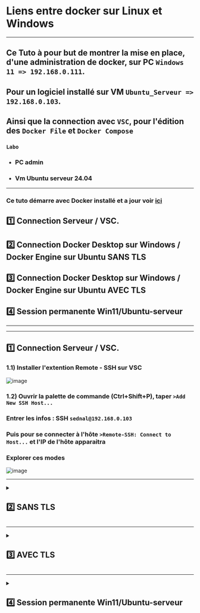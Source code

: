 # Liens entre docker sur Linux et Windows

---

## Ce Tuto à pour but de montrer la mise en place, d'une administration de docker, sur PC `Windows 11 => 192.168.0.111`.
## Pour un logiciel installé sur VM `Ubuntu_Serveur => 192.168.0.103`.
## Ainsi que la connection avec `VSC`, pour l'édition des `Docker File` et `Docker Compose` 

### `Labo`
* ### PC admin
* ### Vm Ubuntu serveur 24.04

---

### Ce tuto démarre avec Docker installé et a jour voir [ici](https://github.com/NALSED/TUTO/blob/main/PERSO/DOCKERS/Install.md)

## 1️⃣ Connection Serveur / VSC.
## 2️⃣ Connection Docker Desktop sur Windows / Docker Engine sur Ubuntu SANS TLS
## 3️⃣ Connection Docker Desktop sur Windows / Docker Engine sur Ubuntu AVEC TLS
## 4️⃣ Session permanente Win11/Ubuntu-serveur

---
---

## 1️⃣ Connection Serveur / VSC.

### 1.1) Installer  l'extention Remote - SSH sur VSC
![image](https://github.com/user-attachments/assets/d435f3f0-81ef-444d-be27-eda72e1bc165)

### 1.2) Ouvrir la palette de commande (Ctrl+Shift+P), taper `>Add New SSH Host...`
### Entrer les infos : SSH `sednal@192.168.0.103`
###  Puis pour se connecter à l'hôte `>Remote-SSH: Connect to Host...` et  l'IP de l'hôte apparaitra
###  Explorer ces  modes
![image](https://github.com/user-attachments/assets/b25fd532-d78d-4288-812f-97bff29bc1e3)



---


<details>
<summary>
<h2>
2️⃣ SANS TLS 
</h2>
</summary>

## 🐳 Activer l'accée au serveur Ubuntu via un emachine Windows 11, mais sans certificats,  chiffrements, déconseillé en production, car les infos passent en clairs.


### 2.1) Activer le daemon Docker distant sur Ubuntu:

#### Par défaut, Docker écoute uniquement sur le socket local UNIX (`/var/run/docker.sock`), autoriser à écouter sur l’IP réseau (TCP).
### 📝 Modifier le fichier de configuration du daemon :

      sudo nano /etc/docker/daemon.json

### Editer
      {
        "hosts": ["unix:///var/run/docker.sock", "tcp://IPSERVEUR:2375"] # ici 192.168.0.103
      }

### 2.2) Redémarrer Docker :
      sudo systemctl daemon-reexec
      sudo systemctl restart docker

### 2.3) Vérifier que le port 2375 est ouvert :
      sudo ss -tuln | grep 2375


### 2.4) configurer parfeu
      sudo ufw allow 2375/tcp

### Et restreindre l'accés
      sudo ufw allow from 192.168.0.111 to any port 2375 proto tcp


### 2.5) Configurer Docker Desktop

* ### Ouvrir Docker Desktop.
* ### Cliquer sur l’icône ⚙️ Settings.
* ### Dans Docker Engine.
### Remplacer le contenu par (⚠️cette action désactivera le moteur Docker local de Docker Desktop, et tout sera redirigé vers le serveur Ubuntu distant.):
      {
        "hosts": ["tcp://192.168.0.103:2375"]
      }

### 2.6) tester  la connection
      docker -H tcp://192.168.0.103:2375 ps

</details>

---


<details>
<summary>
<h2>
3️⃣ AVEC TLS 
</h2>
</summary>

## Dans  cette partie
* ## Création d'une autorité de certification `CA` => `ca.pem`
* ## Création  d'un  certificat Client => key.pem
* ## Création  d'un  certificat Serveur => cert.pem
* ## Modification  de  docker.sercice, pour éviter un conflit avec notre configuration
* ## Intégration de  la configuration du serveur sur le PC admin

---

### 3.1) SUR UBUNTU Créer une autorité de certification (CA).
      mkdir -p ~/docker-certs
      cd ~/docker-certs

### Génèrer la CA :
      openssl genrsa -aes256 -out ca-key.pem 4096
      openssl req -new -x509 -days 365 -key ca-key.pem -sha256 -out ca.pem

### Et ici 
### 🔴 Renseigner Mot de passe
### 🟢 CN Important le reste peux  être laissé vide
![image](https://github.com/user-attachments/assets/c3d73450-e5cc-4e73-9221-0b46ab639248)


### 3.2) Créer les certificats pour le serveur Docker
      openssl genrsa -out server-key.pem 4096
      openssl req -subj "/CN=192.168.0.103" -new -key server-key.pem -out server.csr

### Crée un fichier d’extensions :  
      echo "subjectAltName = IP:192.168.0.103" > extfile.cnf
### Puis  signer
      openssl x509 -req -days 365 -sha256 -in server.csr -CA ca.pem -CAkey ca-key.pem -CAcreateserial -out server-cert.pem -extfile extfile.cnf


### 3.3) Créer les certificats pour le client (Docker Desktop)
      openssl genrsa -out key.pem 4096
      openssl req -subj '/CN=client' -new -key key.pem -out client.csr

### Puis
      echo "extendedKeyUsage = clientAuth" > extfile-client.cnf

### Et signer:
      openssl x509 -req -days 365 -sha256 -in client.csr -CA ca.pem -CAkey ca-key.pem -CAcreateserial -out cert.pem -extfile extfile-client.cnf

### 3.4)  Configurer Docker pour utiliser TLS
       nano /etc/docker/daemon.json

### Editer
###  Mettre l'IP de la   VM sur laquelle  tourne Docker, et le port  d''écoute  change, il  passe de  2375 => 2376      
      
      {
        "hosts": ["tcp://192.168.0.103:2376", "unix:///var/run/docker.sock"],
        "tls": true,
        "tlsverify": true,
        "tlscacert": "/etc/docker/certs/ca.pem",
        "tlscert": "/etc/docker/certs/server-cert.pem",
        "tlskey": "/etc/docker/certs/server-key.pem"
      }

![image](https://github.com/user-attachments/assets/6e3080b8-594b-4df5-b397-d2fea17a93f1)


### 3.5)  Déplacer les certificats au bon endroit
      sudo mkdir -p /etc/docker/certs
      sudo cp ca.pem server-cert.pem server-key.pem /etc/docker/certs

### ⚠️Opération importante pour supprimer le conflit de endpoints entre `docker.service` et  `/etc/docker/daemon.json`   
### Docker refuse de démarrer car il détecte cette double définition conflictuelle des hosts
### Résumer des  étapes à réaliser
*  ### Modifier le service systemd (via sudo systemctl edit --full docker.service) pour supprimer -H fd:// dans la ligne ExecStart.
*  ### Vérifier la modification avec sudo systemctl cat docker.service.
*  ### Recharger systemd (sudo systemctl daemon-reload) et redémarrer Docker (sudo systemctl restart docker).
### Probléme 

### Editer le fichier docker.service
      sudo systemctl edit --full docker.service

### Supprimer `-H fd://`
      ExecStart=/usr/bin/dockerd -H fd:// --containerd=/run/containerd/containerd.sock

### Resultat
      ExecStart=/usr/bin/dockerd --containerd=/run/containerd/containerd.sock

### Redémarer le service
      sudo systemctl daemon-reload
      sudo systemctl restart docker
      sudo systemctl status docker
![image](https://github.com/user-attachments/assets/ca2dd134-32fe-4928-a0d7-930667991ed9)


### 3.6)  Intégrer les fichier de certifications au pc Admin 
### Copier les fichiers serveur=>admin
       sudo scp -r /etc/docker/certs sednal@192.168.0.111:C/certif

### Renomer les fichier copier  en => ca.pem / cert.pem / key.pem

### Créer un dossier ici: 

### Copier les fichiers de certification

### Et pour finir lancer cette commande dans powershell (en une seul fois)
    docker --tlsverify `
      --tlscacert="C:\cert-docker\ca.pem" `
      --tlscert="C:\cert-docker\cert.pem" `
      --tlskey="C:\cert-docker\key.pem" `
      -H=tcp://192.168.0.103:2376 version

### Resultat attendu
![image](https://github.com/user-attachments/assets/a2cff0cc-8a9b-4ac5-9a26-99ce18854dd6)





  
</details>

---

<details>
<summary>
<h2>
4️⃣ Session permanente Win11/Ubuntu-serveur
</h2>
</summary>

##  `Ubuntu-serveur/Win11`

###  L'objectif de cette dernière partie  est de créer un session permanant et sécurisée entre  Pc admin etle serveur Ubuntu.
### 4.1) Pour ce  passer de ces lignes à chaques commandes
             --tlsverify `
             --tlscacert="C:\cert-docker\ca.pem" `
             --tlscert="C:\cert-docker\cert.pem" `
             --tlskey="C:\cert-docker\key.pem" `

### 4.2) On  pourrait définir des variables d'environement
            $env:DOCKER_HOST = "tcp://192.168.0.101:2376"
            $env:DOCKER_TLS_VERIFY = "1"
            $env:DOCKER_CERT_PATH = "C:\cert-docker"

### Mais  à chaque redémarage elle seront effacées

###  4.3) Inscription définitive  des variables d'environement: 
### Powershell en Admin  
            [System.Environment]::SetEnvironmentVariable("DOCKER_HOST", "tcp://192.168.0.101:2376", "User")
            [System.Environment]::SetEnvironmentVariable("DOCKER_TLS_VERIFY", "1", "User")
            [System.Environment]::SetEnvironmentVariable("DOCKER_CERT_PATH", "C:\cert-docker", "User")
![image](https://github.com/user-attachments/assets/096c63c6-5dda-4e65-8570-8577dec15936)

### 4.5) Maintenant on  peux exécuter des commandes Docker sécurisées via  Windows 11 vers le serveur Ubuntu distant 
![image](https://github.com/user-attachments/assets/1d4e0adc-5296-483e-be77-60273f9555f8)

![image](https://github.com/user-attachments/assets/0866f573-fa6e-4d38-970c-44d1457fbfe1)


---
---

## `Ubuntu-serveur/Debian`

### 1.1) Copier les certificats depuis le Serveur => Client
       su -
       scp -r /etc/docker/certs/ sednal@192.168.0.104:/home/sednal/

### 1.2) Déplacer les certificats à leur emplacement définitif
      mv /home/sednal/certs /etc/docker/
      chown -R root:root /etc/docker/certs
      chmod 600 /etc/docker/certs/*.pem

### 1.3) Renomer les certificats 
      mv /etc/docker/certs/server-cert.pem /etc/docker/certs/cert.pem
      mv /etc/docker/certs/server-key.pem /etc/docker/certs/key.pem
      
### 1.4) Editer le fichier docker.service
      nano /lib/systemd/system/docker.service

### 1.5) Editer
            ExecStart=/usr/bin/dockerd -H fd:// -H tcp://0.0.0.0:2376 \
            --containerd=/run/containerd/containerd.sock \
            --tlsverify \
            --tlscacert=/etc/docker/certs/ca.pem \
            --tlscert=/etc/docker/certs/cert.pem \
            --tlskey=/etc/docker/certs/key.pem
            ExecReload=/bin/kill -s HUP $MAINPID
            TimeoutStartSec=0
            RestartSec=2
            Restart=always

### Ce qui est rajouté  en 🟢
![image](https://github.com/user-attachments/assets/92246ecb-e59c-49ba-86e1-f24fae4dcd49)

### Redemarrer Daemon et service
       systemctl daemon-reexec
       systemctl daemon-reload
       systemctl restart docker

### Vérif 
# 🔴 Après un systemctl status docker` 
![image](https://github.com/user-attachments/assets/639afd77-79a1-42e6-9f97-4b78d5f74643)

# 🟢 Après un `systemctl status docker` 
![image](https://github.com/user-attachments/assets/6086a240-7d2a-476f-8199-fa77e865fbe2)




























</details>

